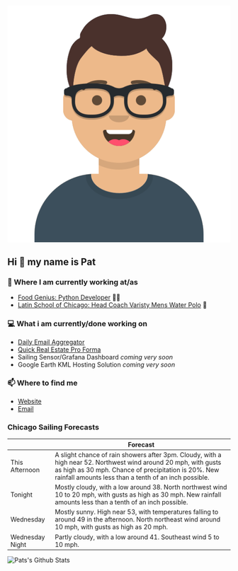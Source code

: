 [![Social banner for p-j-falconer](https://raw.githubusercontent.com/P-J-FALCONER/P-J-FALCONER/master/assets/avataaars.svg)](https://patfalconer.com/)
## Hi :wave: my name is Pat

### 💼 Where I am currently working at/as
- [Food Genius: Python Developer](https://getfoodgenius.com/) 🍔🐍
- [Latin School of Chicago: Head Coach Varisty Mens Water Polo](https://www.latinschool.org/) 🤽


### 💻 What i am currently/done working on
 - [Daily Email Aggregator](https://github.com/P-J-FALCONER/dott_daily_mail)
 - [Quick Real Estate Pro Forma](https://github.com/P-J-FALCONER/henry)
 - Sailing Sensor/Grafana Dashboard *coming very soon*
 - Google Earth KML Hosting Solution *coming very soon*

### 📫 Where to find me
 - [Website](https://patfalconer.com/)
 - [Email](mailto:patrick.j.falconer@gmail.com)


### Chicago Sailing Forecasts
|   | Forecast  |
|---|---|
| This Afternoon | A slight chance of rain showers after 3pm. Cloudy, with a high near 52. Northwest wind around 20 mph, with gusts as high as 30 mph. Chance of precipitation is 20%. New rainfall amounts less than a tenth of an inch possible. |
| Tonight | Mostly cloudy, with a low around 38. North northwest wind 10 to 20 mph, with gusts as high as 30 mph. New rainfall amounts less than a tenth of an inch possible. |
| Wednesday | Mostly sunny. High near 53, with temperatures falling to around 49 in the afternoon. North northeast wind around 10 mph, with gusts as high as 20 mph. |
| Wednesday Night | Partly cloudy, with a low around 41. Southeast wind 5 to 10 mph. |

![Pats's Github Stats](https://github-readme-stats.vercel.app/api?username=p-j-falconer&show_icons=true&theme=radical)
